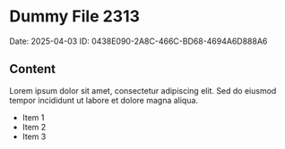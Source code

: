 # Dummy File 2313

Date: 2025-04-03
ID: 0438E090-2A8C-466C-BD68-4694A6D888A6

## Content

Lorem ipsum dolor sit amet, consectetur adipiscing elit.
Sed do eiusmod tempor incididunt ut labore et dolore magna aliqua.

* Item 1
* Item 2
* Item 3

